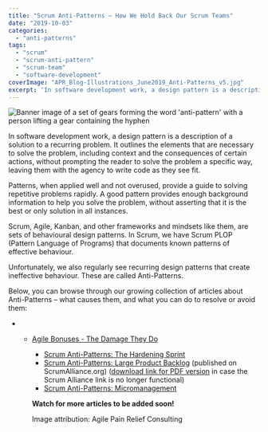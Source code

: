 ```yaml
---
title: "Scrum Anti-Patterns – How We Hold Back Our Scrum Teams"
date: "2019-10-03"
categories: 
  - "anti-patterns"
tags: 
  - "scrum"
  - "scrum-anti-pattern"
  - "scrum-team"
  - "software-development"
coverImage: "APR_Blog-Illustrations_June2019_Anti-Patterns_v5.jpg"
excerpt: 'In software development work, a design pattern is a description of a solution to a'
---
```


![Banner image of a set of gears forming the word 'anti-pattern' with a person lifting a gear containing the hyphen](src/content/blog/scrum-anti-patterns/images/APR_Blog-Illustrations_June2019_Anti-Patterns_v5-1024x607.jpg)

In software development work, a design pattern is a description of a solution to a recurring problem. It outlines the elements that are necessary to solve the problem, including context and the consequences of certain actions, without prompting the reader to solve the problem a specific way, leaving them with the agency to write code as they see fit.

Patterns, when applied well and not overused, provide a guide to solving repetitive problems rapidly. A good pattern provides enough background information to help you solve the problem, without asserting that it is the best or only solution in all instances.

Scrum, Agile, Kanban, and other frameworks and mindsets like them, are sets of behavioural design patterns. In Scrum, we have Scrum PLOP (Pattern Language of Programs) that documents known patterns of effective behaviour.

Unfortunately, we also regularly see recurring design patterns that create ineffective behaviour. These are called Anti-Patterns.

Below, you can browse through our growing collection of articles about Anti-Patterns – what causes them, and what you can do to resolve or avoid them:

- - [Agile Bonuses - The Damage They Do](/blog/agile-bonuses-the-damage-they-do.html)
    - [Scrum Anti-Patterns: The Hardening Sprint](/blog/antipattern-hardening-sprint.html)
    - [Scrum Anti-Patterns: Large Product Backlog](https://resources.scrumalliance.org/Article/scrum-anti-patterns-large-product-backlog) (published on ScrumAlliance.org) ([download link for PDF version](https://www.dropbox.com/s/hnn9qte2efneyb8/Scrum%20AntiPatterns%20Large%20Product%20Backlog.pdf?dl=0) in case the Scrum Alliance link is no longer functional)
    - [Scrum Anti-Patterns: Micromanagement](/blog/scrum-anti-patterns-micromanagement.html)
    
    **Watch for more articles to be added soon!**
    
    Image attribution: Agile Pain Relief Consulting
